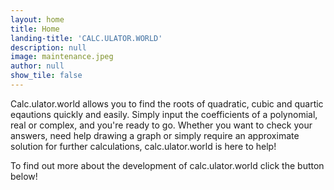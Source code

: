 ```yaml
---
layout: home
title: Home
landing-title: 'CALC.ULATOR.WORLD'
description: null
image: maintenance.jpeg
author: null
show_tile: false
---
```


Calc.ulator.world allows you to find the roots of quadratic, cubic and quartic eqautions quickly and easily. Simply input the coefficients of a polynomial, real or complex, and you're ready to go. Whether you want to check your answers, need help drawing a graph or simply require an approximate solution for further calculations, calc.ulator.world is here to help!

To find out more about the development of calc.ulator.world click the button below!

